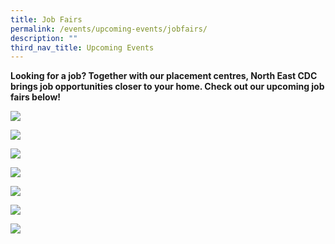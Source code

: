```yaml
---
title: Job Fairs
permalink: /events/upcoming-events/jobfairs/
description: ""
third_nav_title: Upcoming Events
---
```

**Looking for a job? Together with our placement centres, North East CDC brings job opportunities closer to your home. Check out our upcoming job fairs below!**

![](/images/Job%20Fairs/11may_tampwestcc.png)

![](/images/Job%20Fairs/11may_sengkangcc.jpg)

![](/images/Job%20Fairs/12%20may_woodlandstransport.jpeg)

![](/images/Job%20Fairs/19may_mondrian.jpeg)

![](/images/Job%20Fairs/24may_mrcoconut.jpg)

![](/images/Job%20Fairs/25may_sats.jpg)

![](/images/Job%20Fairs/31may_dfi.jpg)